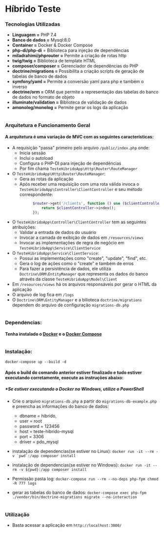 # Híbrido Teste
### Tecnologias Utilizadas
* <b>Linguagem =</b> PHP 7.4
* <b>Banco de dados =</b> Mysql:8.0 
* <b>Container =</b> Docker & Docker Compose
* <b>php-di/php-di</b> = Biblioteca para injeção de dependências
* <b>miladrahimi/phprouter =</b> Permite a criação de rotas http
* <b>twig/twig =</b> Biblioteca de template HTML
* <b>composer/composer =</b> Gerenciador de dependências do PHP
* <b>doctrine/migrations = </b> Possibilita a criação scripts de geração de tabelas de banco de dados
* <b>symfony/yaml =</b> Permite a conversão yaml para php e também o inverso
* <b>doctrine/orm = </b> ORM que permite a representação das tabelas do banco de dados no formato de objeto
* <b>illuminate/validation =</b> Biblioteca de validação de dados
* <b>amonolog/monolog =</b> Permite gerar os logs da aplicação
#
### Arquitetura e Funcionamento Geral
#### A arquitetura é uma variação de MVC com as seguintes características:
* A requisição "passa" primeiro pelo arquivo `/public/index.php` onde:
    * Inicia sessão
    * Inclui o autoload
    * Configura o PHP-DI para injeção de dependências
    * Por fim chama ```TesteHibridoApp\Http\Router\RouteManager```
* O ```TesteHibridoApp\Http\Router\RouteManager```:
    * Gera as rotas da aplicação
    * Após receber uma requisição com uma rota válida invoca o ```TesteHibridoApp\Controller\ClientController``` e seu método correspondente:
        ```php
              $router->get('/clients', function () use ($clientController) {
                  return $clientController->index();
              });
        ```
* O ```TesteHibridoApp\Controller\ClientController``` tem as seguintes atribuições:
    * Validar a entrada de dados do usuário
    * Invocar a camada de exibição de dados em ```/resources/views```
    * Invocar as implementações de regra de negócio em ```TesteHibridoApp\Service\ClientService```
* O ```TesteHibridoApp\Service\ClientService```:
    * Possui as implementações como "create", "update", "find", etc.
    * Gera o log de ações como o "create" e também de erros
    * Para fazer a persistência de dados, ele utiliza ```Doctrine\ORM\EntityManager``` que representa os dados do banco através da classe ```TesteHibridoApp\Model\Client```
* Em ```/resources/views``` há os arquivos responsáveis por gerar o HTML da aplicação
* O arquivo de log fica em ```/logs``` 
* O ```Doctrine\ORM\EntityManager``` e a bilioteca ```doctrine/migrations ``` dependem do arquivo de configuração ```migrations-db.php```
#
### Dependencias:
#### Tenha instalado o [Docker](https://docs.docker.com/engine/install/) e o [Docker Compose](https://docs.docker.com/compose/install/)
#
### Instalação:
```docker-compose up --build -d```
#### Após o build do comando anterior estiver finalizado e tudo estiver executando corretamente, execute as instruções abaixo:
##### *Se estiver executando o Docker no Windows, utilize o PowerShell
* Crie o arquivo ```migrations-db.php``` a partir do ```migrations-db-example.php``` e preencha as informações do banco de dados:
    * dbname = hibrido,
    * user = root
    * password = 123456
    * host = teste-hibrido-mysql
    * port = 3306
    * driver = pdo_mysql

* instalação de dependencias(se estiver no Linux): ```docker run -it --rm -v `pwd`:/app composer install```

* instalação de dependencias(se estiver no Windows): ```docker run -it --rm -v ${pwd}:/app composer install```

* Permissão pasta log: ```docker-compose run --rm --no-deps php-fpm chmod -R 777 logs```

* gerar as tabelas do banco de dados: ```docker-compose exec php-fpm ./vendor/bin/doctrine-migrations migrate --no-interaction```
#
### Utilização
* Basta acessar a aplicação em `http://localhost:3000/`
